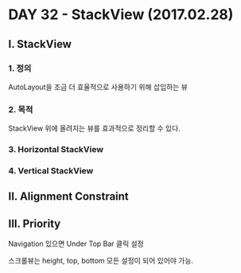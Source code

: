 # DAY 32 - StackView (2017.02.28)

## I. StackView  

### 1. 정의
AutoLayout을 조금 더 효율적으로 사용하기 위해 삽입하는 뷰  

### 2. 목적  
StackView 위에 올려지는 뷰를 효과적으로 정리할 수 있다.  

### 3. Horizontal StackView

### 4. Vertical StackView  



## II. Alignment Constraint



## III. Priority  

Navigation 있으면 Under Top Bar 클릭 설정  

스크롤뷰는 height, top, bottom 모든 설정이 되어 있어야 가능.  

  




